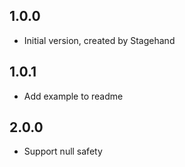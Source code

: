 ## 1.0.0

- Initial version, created by Stagehand

## 1.0.1

- Add example to readme

## 2.0.0

- Support null safety
